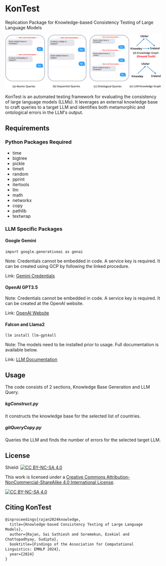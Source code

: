 # KonTest
Replication Package for Knowledge-based Consistency Testing of Large Language Models

![KonTest Overview](overview-approach.png)

KonTest is an automated testing framework for evaluating the consistency of large language models (LLMs). It leverages an external knowledge base to craft queries to a target LLM and identifies both metamorphic and ontological errors in the LLM's output.

## Requirements

### Python Packages Required

* time
* bigtree
* pickle
* timeit
* random
* pprint
* itertools
* llm
* math
* networkx
* copy
* pathlib
* textwrap

### LLM Specific Packages

#### Google Gemini

```
import google.generativeai as genai
```

Note: Credentials cannot be embedded in code. A service key is required.
It can be created using GCP by following the linked procedure.

Link: [Gemini Credentials](https://aistudio.google.com/app/apikey)

#### OpenAI GPT3.5


Note: Credentials cannot be embedded in code. A service key is required.
It can be created at the OpenAI website.

Link: [OpenAI Website](https://openai.com/)

#### Falcon and Llama2

```
llm install llm-gpt4all
```

Note: The models need to be installed prior to usage. Full documentation is available below.

Link: [LLM Documentation](https://llm.datasette.io/en/stable/other-models.html)


## Usage

The code consists of 2 sections, Knowledge Base Generation and LLM Query.

##### kgConstruct.py

It constructs the knowledge base for the selected list of countries.

##### gitQueryCopy.py

Queries the LLM and finds the number of errors for the selected target LLM.

## License

Shield: [![CC BY-NC-SA 4.0][cc-by-nc-sa-shield]][cc-by-nc-sa]

This work is licensed under a
[Creative Commons Attribution-NonCommercial-ShareAlike 4.0 International License][cc-by-nc-sa].

[![CC BY-NC-SA 4.0][cc-by-nc-sa-image]][cc-by-nc-sa]

[cc-by-nc-sa]: http://creativecommons.org/licenses/by-nc-sa/4.0/
[cc-by-nc-sa-image]: https://licensebuttons.net/l/by-nc-sa/4.0/88x31.png
[cc-by-nc-sa-shield]: https://img.shields.io/badge/License-CC%20BY--NC--SA%204.0-lightgrey.svg

## Citing KonTest

```
@inproceedings{rajan2024knowledge,
  title={Knowledge-based Consistency Testing of Large Language Models},
  author={Rajan, Sai Sathiesh and Soremekun, Ezekiel and Chattopadhyay, Sudipta},
  booktitle={Findings of the Association for Computational Linguistics: EMNLP 2024},
  year={2024}
}
```
